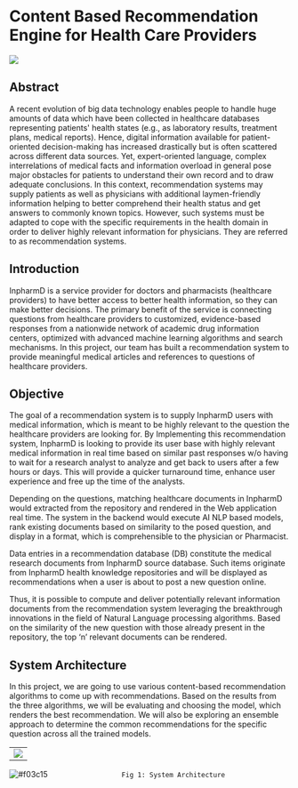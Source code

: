 #                                   Content Based Recommendation Engine for Health Care Providers 

[![](https://img.shields.io/badge/authors-%40Sam%20Raj-blue)](https://www.linkedin.com/in/samraj-anand-jeyachandran-pmp-7b273a6/)

## Abstract
A recent evolution of big data technology enables people to handle huge amounts of data which have been collected in healthcare databases representing patients' health states (e.g., as laboratory results, treatment plans, medical reports). Hence, digital information available for patient-oriented decision-making has increased drastically but is often scattered across different data sources. Yet, expert-oriented language, complex interrelations of medical facts and information overload in general pose major obstacles for patients to understand their own record and to draw adequate conclusions. 
In this context, recommendation systems may supply patients as well as physicians with additional laymen-friendly information helping to better comprehend their health status and get answers to commonly known topics. However, such systems must be adapted to cope with the specific requirements in the health domain in order to deliver highly relevant information for physicians. They are referred to as recommendation systems. 


## Introduction
InpharmD is a service provider for doctors and pharmacists (healthcare providers) to have better access to better health information, so they can make better decisions. The primary benefit of the service is connecting questions from healthcare providers to customized, evidence-based responses from a nationwide network of academic drug information centers, optimized with advanced machine learning algorithms and search mechanisms. In this project, our team has built a recommendation system to provide meaningful medical articles and references to questions of healthcare providers.


## Objective
The goal of a recommendation system is to supply InpharmD users with medical information, which is meant to be highly relevant to the question the healthcare providers are looking for. By Implementing this recommendation system, InpharmD is looking to provide its user base with highly relevant medical information in real time based on similar past responses w/o having to wait for a research analyst to analyze and get back to users after a few hours or days. This will provide a quicker turnaround time, enhance user experience and free up the time of the analysts. 

Depending on the questions, matching healthcare documents in InpharmD would extracted from the repository and rendered in the Web application real time. The system in the backend would execute AI NLP based models, rank existing documents based on similarity to the posed question, and display in a format, which is comprehensible to the physician or Pharmacist.

Data entries in a recommendation database (DB) constitute the medical research documents from InpharmD source database. Such items originate from InpharmD health knowledge repositories and will be displayed as recommendations when a user is about to post a new question online. 

Thus, it is possible to compute and deliver potentially relevant information documents from the recommendation system leveraging the breakthrough innovations in the field of Natural Language processing algorithms. Based on the similarity of the new question with those already present in the repository, the top ‘n’ relevant documents can be rendered.


## System Architecture
In this project, we are going to use various content-based recommendation algorithms to come up with recommendations. Based on the results from the three algorithms, we will be evaluating and choosing the model, which renders the best recommendation. We will also be exploring an ensemble approach to determine the common recommendations for the specific question across all the trained models.

<table>
  <tr>
    <td>
      <img src="https://github.com/samraj1980/ISYE-6748/blob/main/Images/Screenshot_1.png">
    </td>
  </tr>
</table>

![#f03c15](https://via.placeholder.com/15/f03c15/000000?text=+) `                   Fig 1: System Architecture          ` 
  



